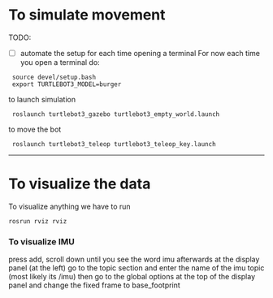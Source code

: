 # To simulate movement 
TODO:
- [ ] automate the setup for each time opening a terminal
For now each time you open a terminal do:
```
 source devel/setup.bash
 export TURTLEBOT3_MODEL=burger
```
to launch simulation
```
 roslaunch turtlebot3_gazebo turtlebot3_empty_world.launch
```

to move the bot
```
 roslaunch turtlebot3_teleop turtlebot3_teleop_key.launch
```
****************
# To visualize the data

To visualize anything we have to run 
```
rosrun rviz rviz
```
### To visualize IMU
press add, scroll down until you see the word imu
afterwards at the display panel (at the left) go to the topic section and enter the name of the imu topic (most likely its /imu)
then go to the global options at the top of the display panel and change the fixed frame to base_footprint
